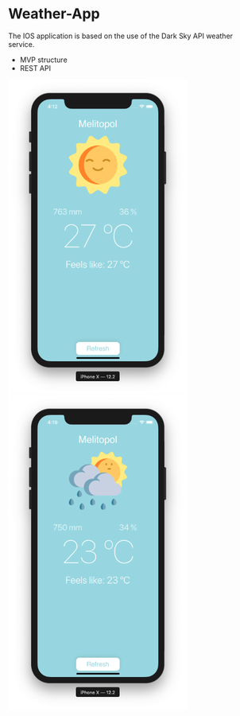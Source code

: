# Weather-App
The IOS application is based on the use of the Dark Sky API weather service.

- MVP structure
- REST API

<img src="https://github.com/Constantine1995/Weather-App/blob/master/Weather-App/MediaGithub/Weather-app-ClearDay.png" alt="drawing" width="360" hight="640"/>
<img src="https://github.com/Constantine1995/Weather-App/blob/master/Weather-App/MediaGithub/Weather-app-Rain.png" alt="drawing" width="360" hight="640"/>
